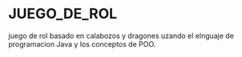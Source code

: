 # JUEGO_DE_ROL
 juego de rol basado en calabozos y dragones uzando el elnguaje de programacion Java y los conceptos de POO.
